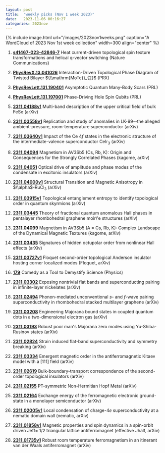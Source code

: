 ```yaml
---
layout: post
title:  "weekly picks (Nov 1 week 2023)"
date:   2023-11-06 00:16:27
categories: 2023nov
---
```



{% include image.html url="/images/2023nov1weeks.png" caption="A WordCloud of 2023 Nov 1st week collection" width=300 align="center" %}




1. **[s41467-023-42846-7](https://www.nature.com/articles/s41467-023-42846-7)** Heat current-driven topological spin texture transformations and helical q-vector switching (Nature Communications)


1. **[PhysRevX.13.041026](https://link.aps.org/doi/10.1103/PhysRevX.13.041026)** Interaction-Driven Topological Phase Diagram of Twisted Bilayer ${\\mathrm{MoTe}}_{2}$ (PRX)

1. **[PhysRevLett.131.190401](https://link.aps.org/doi/10.1103/PhysRevLett.131.190401)** Asymptotic Quantum Many-Body Scars (PRL)

1. **[PhysRevLett.131.197001](https://link.aps.org/doi/10.1103/PhysRevLett.131.197001)** Phase-Driving Hole Spin Qubits (PRL)




1. **[2311.04188v1](https://arxiv.org/abs/2311.04188v1)** Multi-band description of the upper critical field of bulk FeSe (arXiv)

1. **[2311.03558v1](https://arxiv.org/abs/2311.03558v1)** Replication and study of anomalies in LK-99--the alleged ambient-pressure, room-temperature superconductor (arXiv)

1. **[2311.03640v1](https://arxiv.org/abs/2311.03640v1)** Impact of the Ce $4f$ states in the electronic structure of the intermediate-valence superconductor CeIr$_3$ (arXiv)

1. **[2311.04094](http://arxiv.org/abs/2311.04094)** Magnetism in AV3Sb5 (Cs, Rb, K): Origin and Consequences for the Strongly Correlated Phases (kagome, arXiv)

1. **[2311.04051](http://arxiv.org/abs/2311.04051)** Optical drive of amplitude and phase modes of the condensate in excitonic insulators (arXiv)

1. **[2311.04000v1](https://arxiv.org/abs/2311.04000v1)** Structural Transition and Magnetic Anisotropy in $\\alpha$-RuCl$_{3}$ (arXiv)

1. **[2311.03915v1](https://arxiv.org/abs/2311.03915v1)** Topological entanglement entropy to identify topological order in quantum skyrmions (arXiv)

1. **[2311.03445](http://arxiv.org/abs/2311.03445)** Theory of fractional quantum anomalous Hall phases in pentalayer rhombohedral graphene moir\\'e structures (arXiv)

1. **[2311.04099](http://arxiv.org/abs/2311.04099)** Magnetism in AV3Sb5 (A = Cs, Rb, K): Complex Landscape of the Dynamical Magnetic Textures (kagome, arXiv)

1. **[2311.03435](http://arxiv.org/abs/2311.03435)** Signatures of hidden octupolar order from nonlinear Hall effects (arXiv)

1. **[2311.03727v1](https://arxiv.org/abs/2311.03727v1)** Floquet second-order topological Anderson insulator hosting corner localized modes (Floquet, arXiv)




1. **[179](https://physics.aps.org/articles/v16/179)** Comedy as a Tool to Demystify Science (Physics)



1. **[2311.03302](http://arxiv.org/abs/2311.03302)** Exposing nontrivial flat bands and superconducting pairing in infinite-layer nickelates (arXiv)

1. **[2311.02494](http://arxiv.org/abs/2311.02494)** Phonon-mediated unconventional $s$- and $f$-wave pairing superconductivity in rhombohedral stacked multilayer graphene (arXiv)

1. **[2311.03208](http://arxiv.org/abs/2311.03208)** Engineering Majorana bound states in coupled quantum dots in a two-dimensional electron gas (arXiv)

1. **[2311.03193](http://arxiv.org/abs/2311.03193)** Robust poor man's Majorana zero modes using Yu-Shiba-Rusinov states (arXiv)

1. **[2311.02824](http://arxiv.org/abs/2311.02824)** Strain induced flat-band superconductivity and symmetry breaking (arXiv)

1. **[2311.03334](http://arxiv.org/abs/2311.03334)** Emergent magnetic order in the antiferromagnetic Kitaev model with a [111] field (arXiv)

1. **[2311.02619](http://arxiv.org/abs/2311.02619)** Bulk-boundary-transport correspondence of the second-order topological insulators (arXiv)

1. **[2311.02155](http://arxiv.org/abs/2311.02155)** PT-symmetric Non-Hermitian Hopf Metal (arXiv)

1. **[2311.02164](http://arxiv.org/abs/2311.02164)** Exchange energy of the ferromagnetic electronic ground-state in a monolayer semiconductor (arXiv)




1. **[2311.02005v1](https://arxiv.org/abs/2311.02005v1)** Local condensation of charge-$4e$ superconductivity at a nematic domain wall (nematic, arXiv)

1. **[2311.01858v1](https://arxiv.org/abs/2311.01858v1)** Magnetic properties and spin dynamics in a spin-orbit driven Jeff= 1/2 triangular lattice antiferromagnet (effective Jhalf, arXiv)

1. **[2311.01735v1](https://arxiv.org/abs/2311.01735v1)** Robust room temperature ferromagnetism in an itinerant van der Waals antiferromagnet (arXiv)
